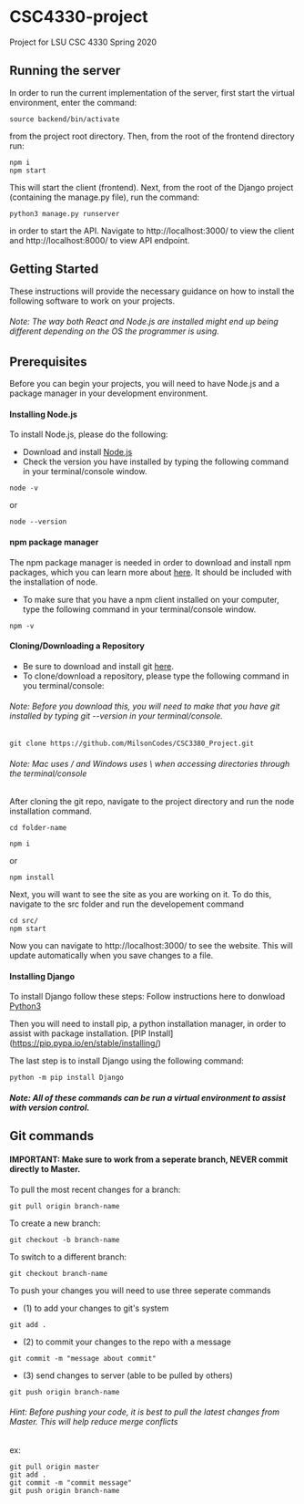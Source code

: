 # CSC4330-project
Project for LSU CSC 4330 Spring 2020

## Running the server
In order to run the current implementation of the server, first start the virtual environment, enter the command:
```
source backend/bin/activate
```
from the project root directory. Then, from the root of the frontend directory run:
```
npm i
npm start
```
This will start the client (frontend). Next, from the root of the Django project (containing the manage.py file), run the command:
```
python3 manage.py runserver
```
in order to start the API.
Navigate to http://localhost:3000/ to view the client and http://localhost:8000/ to view API endpoint.

## Getting Started

These instructions will provide the necessary guidance on how to install the following software to work on your projects. 

###### Note: The way both React and Node.js are installed might end up being different depending on the OS the programmer is using. 

## Prerequisites 

Before you can begin your projects, you will need to have Node.js and a package manager in your development environment.

#### Installing Node.js

To install Node.js, please do the following: 

* Download and install [Node.js](https://nodejs.org/en/) 
* Check the version you have installed by typing the following command in your terminal/console window.

```
node -v
```
or 

```
node --version
```

#### npm package manager

The npm package manager is needed in order to download and install npm packages, which you can learn more about [here](https://docs.npmjs.com/about-npm/index.html). It should be included with the installation of node.  
* To make sure that you have a npm client installed on your computer, type the following command in your terminal/console window.
```
npm -v 
```
#### Cloning/Downloading a Repository
* Be sure to download and install git [here](https://git-scm.com/downloads).
* To clone/download a repository, please type the following command in you terminal/console: 

###### Note: Before you download this, you will need to make that you have git installed by typing *git --version* in your terminal/console.

```
git clone https://github.com/MilsonCodes/CSC3380_Project.git
```
###### Note: Mac uses / and Windows uses \ when accessing directories through the terminal/console

After cloning the git repo, navigate to the project directory and run the node installation command.
```
cd folder-name
```
```
npm i 
```
or
```
npm install
```

Next, you will want to see the site as you are working on it. To do this, navigate to the src folder and run the developement command
```
cd src/
npm start
```
Now you can navigate to http://localhost:3000/ to see the website. This will update automatically when you save changes to a file.

#### Installing Django 

To install Django follow these steps: 
Follow instructions here to donwload [Python3](https://www.python.org/downloads/)

Then you will need to install pip, a python installation manager, in order to assist with package installation. [PIP Install] (https://pip.pypa.io/en/stable/installing/)

The last step is to install Django using the following command:
```
python -m pip install Django
```
##### Note: All of these commands can be run a virtual environment to assist with version control.

## Git commands
#### IMPORTANT: Make sure to work from a seperate branch, NEVER commit directly to Master.
To pull the most recent changes for a branch:
```
git pull origin branch-name
```
To create a new branch:
```
git checkout -b branch-name
```
To switch to a different branch:
```
git checkout branch-name
```
To push your changes you will need to use three seperate commands
* (1) to add your changes to git's system
```
git add .
```
* (2) to commit your changes to the repo with a message
```
git commit -m "message about commit"
```
* (3) send changes to server (able to be pulled by others)
```
git push origin branch-name
```

###### Hint: Before pushing your code, it is best to pull the latest changes from Master. This will help reduce merge conflicts
ex:
```
git pull origin master
git add .
git commit -m "commit message"
git push origin branch-name
```
